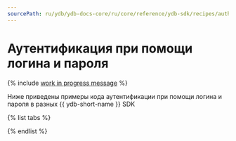 ```yaml
---
sourcePath: ru/ydb/ydb-docs-core/ru/core/reference/ydb-sdk/recipes/auth/_includes/static.md
---
```

# Аутентификация при помощи логина и пароля

{% include [work in progress message](../../_includes/addition.md) %}

Ниже приведены примеры кода аутентификации при помощи логина и пароля в разных {{ ydb-short-name }} SDK

{% list tabs %}

{% endlist %}
